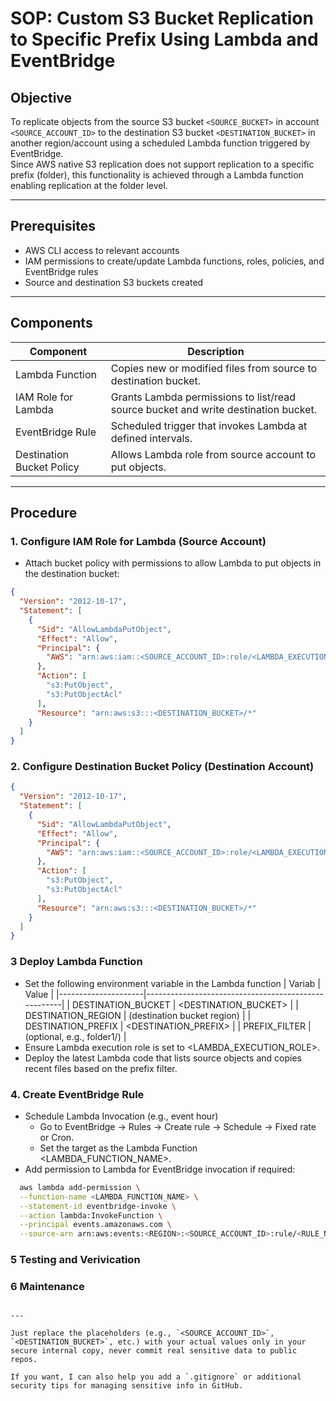 # SOP: Custom S3 Bucket Replication to Specific Prefix Using Lambda and EventBridge

## Objective  
To replicate objects from the source S3 bucket `<SOURCE_BUCKET>` in account `<SOURCE_ACCOUNT_ID>` to the destination S3 bucket `<DESTINATION_BUCKET>` in another region/account using a scheduled Lambda function triggered by EventBridge.  
Since AWS native S3 replication does not support replication to a specific prefix (folder), this functionality is achieved through a Lambda function enabling replication at the folder level.

---

## Prerequisites  
- AWS CLI access to relevant accounts  
- IAM permissions to create/update Lambda functions, roles, policies, and EventBridge rules  
- Source and destination S3 buckets created  

---

## Components  

| Component            | Description                                         |
|---------------------|-----------------------------------------------------|
| Lambda Function     | Copies new or modified files from source to destination bucket.  |
| IAM Role for Lambda | Grants Lambda permissions to list/read source bucket and write destination bucket. |
| EventBridge Rule    | Scheduled trigger that invokes Lambda at defined intervals.      |
| Destination Bucket Policy | Allows Lambda role from source account to put objects.       |

---

## Procedure  

### 1. Configure IAM Role for Lambda (Source Account)  
- Attach bucket policy with permissions to allow Lambda to put objects in the destination bucket:

```json
{
  "Version": "2012-10-17",
  "Statement": [
    {
      "Sid": "AllowLambdaPutObject",
      "Effect": "Allow",
      "Principal": {
        "AWS": "arn:aws:iam::<SOURCE_ACCOUNT_ID>:role/<LAMBDA_EXECUTION_ROLE>"
      },
      "Action": [
        "s3:PutObject",
        "s3:PutObjectAcl"
      ],
      "Resource": "arn:aws:s3:::<DESTINATION_BUCKET>/*"
    }
  ]
}
```
### 2. Configure Destination Bucket Policy (Destination Account)
```json
{
  "Version": "2012-10-17",
  "Statement": [
    {
      "Sid": "AllowLambdaPutObject",
      "Effect": "Allow",
      "Principal": {
        "AWS": "arn:aws:iam::<SOURCE_ACCOUNT_ID>:role/<LAMBDA_EXECUTION_ROLE>"
      },
      "Action": [
        "s3:PutObject",
        "s3:PutObjectAcl"
      ],
      "Resource": "arn:aws:s3:::<DESTINATION_BUCKET>/*"
    }
  ]
}
```
### 3 Deploy Lambda Function
- Set the following environment variable in the Lambda function
| Variab              | Value                                         |
|---------------------|-----------------------------------------------------|
| DESTINATION_BUCKET    | <DESTINATION_BUCKET>  |
| DESTINATION_REGION  | (destination bucket region) |
| DESTINATION_PREFIX    | <DESTINATION_PREFIX>      |
| PREFIX_FILTER       | (optional, e.g., folder1/)       |
- Ensure Lambda execution role is set to <LAMBDA_EXECUTION_ROLE>.
- Deploy the latest Lambda code that lists source objects and copies recent files based on the prefix filter.

### 4. Create EventBridge Rule
- Schedule Lambda Invocation (e.g., event hour)
  - Go to EventBridge → Rules → Create rule → Schedule → Fixed rate or Cron.
  - Set the target as the Lambda Function <LAMBDA_FUNCTION_NAME>.
- Add permission to Lambda for EventBridge invocation if required:
```bash
  aws lambda add-permission \
  --function-name <LAMBDA_FUNCTION_NAME> \
  --statement-id eventbridge-invoke \
  --action lambda:InvokeFunction \
  --principal events.amazonaws.com \
  --source-arn arn:aws:events:<REGION>:<SOURCE_ACCOUNT_ID>:rule/<RULE_NAME>
```
### 5 Testing and Verivication
### 6 Maintenance

```pgsql

---

Just replace the placeholders (e.g., `<SOURCE_ACCOUNT_ID>`, `<DESTINATION_BUCKET>`, etc.) with your actual values only in your secure internal copy, never commit real sensitive data to public repos.  

If you want, I can also help you add a `.gitignore` or additional security tips for managing sensitive info in GitHub.
```
